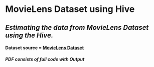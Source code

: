 # MovieLens Dataset using Hive
_Estimating the data from MovieLens Dataset using the Hive._
-------
#### Dataset source = [MovieLens Dataset](http://files.grouplens.org/datasets/movielens/ml-latest-small.zip)

##### PDF consists of full code with Output